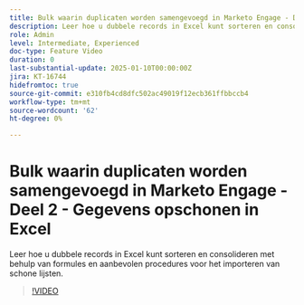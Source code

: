 ```yaml
---
title: Bulk waarin duplicaten worden samengevoegd in Marketo Engage - Deel 2 - Gegevens opschonen in Excel
description: Leer hoe u dubbele records in Excel kunt sorteren en consolideren met behulp van formules en aanbevolen procedures voor het importeren van schone lijsten.
role: Admin
level: Intermediate, Experienced
doc-type: Feature Video
duration: 0
last-substantial-update: 2025-01-10T00:00:00Z
jira: KT-16744
hidefromtoc: true
source-git-commit: e310fb4cd8dfc502ac49019f12ecb361ffbbccb4
workflow-type: tm+mt
source-wordcount: '62'
ht-degree: 0%

---
```



# Bulk waarin duplicaten worden samengevoegd in Marketo Engage - Deel 2 - Gegevens opschonen in Excel

Leer hoe u dubbele records in Excel kunt sorteren en consolideren met behulp van formules en aanbevolen procedures voor het importeren van schone lijsten.

>[!VIDEO](https://video.tv.adobe.com/v/3429492/?learn=on&enablevpops)
